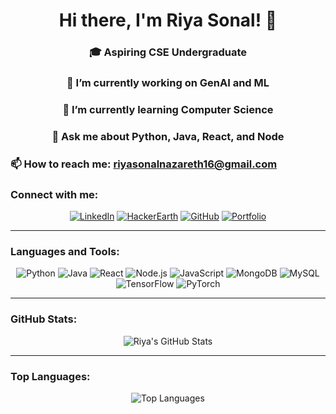 <h1 align="center">Hi there, I'm Riya Sonal! 👋</h1>

<h3 align="center">🎓 Aspiring CSE Undergraduate</h3>
<h3 align="center">🔭 I’m currently working on GenAI and ML</h3>
<h3 align="center">🌱 I’m currently learning Computer Science</h3>
<h3 align="center">💬 Ask me about Python, Java, React, and Node</h3>
<h3>📫 How to reach me: <a href="mailto:riyasonalnazareth16@gmail.com">riyasonalnazareth16@gmail.com</a></h3>

### Connect with me:

<p align="center">
  <a href="https://www.linkedin.com/in/riya-sonal-nazareth-20b26a227?utm_source=share&utm_campaign=share_via&utm_content=profile&utm_medium=android_app" target="_blank"><img src="https://img.shields.io/badge/LinkedIn-Riya%20Sonal-blue" alt="LinkedIn"></a>
  <a href="https://www.hackerearth.com/@riya1672" target="_blank"><img src="https://img.shields.io/badge/HackerEarth-riya1672-green" alt="HackerEarth"></a>
  <a href="https://github.com/Riya-sonal" target="_blank"><img src="https://img.shields.io/github/followers/Riya-sonal?label=Follow&style=social" alt="GitHub"></a>
  <a href="https://riya-sonal.github.io/O-portfolio/" target="_blank"><img src="https://img.shields.io/badge/Portfolio-Visit%20Now-blue" alt="Portfolio"></a>
</p>

---

### Languages and Tools:

<p align="center">
  <img alt="Python" src="https://img.shields.io/badge/Python-Intermediate-informational?style=flat&logo=python&logoColor=white&color=3776AB" />
  <img alt="Java" src="https://img.shields.io/badge/Java-Intermediate-informational?style=flat&logo=java&logoColor=white&color=007396" />
  <img alt="React" src="https://img.shields.io/badge/React-Intermediate-informational?style=flat&logo=react&logoColor=white&color=61DAFB" />
  <img alt="Node.js" src="https://img.shields.io/badge/Node.js-Intermediate-informational?style=flat&logo=node.js&logoColor=white&color=339933" />
  <img alt="JavaScript" src="https://img.shields.io/badge/JavaScript-Intermediate-informational?style=flat&logo=javascript&logoColor=white&color=F7DF1E" />
  <img alt="MongoDB" src="https://img.shields.io/badge/MongoDB-Intermediate-informational?style=flat&logo=mongodb&logoColor=white&color=47A248" />
  <img alt="MySQL" src="https://img.shields.io/badge/MySQL-Intermediate-informational?style=flat&logo=mysql&logoColor=white&color=4479A1" />
  <img alt="TensorFlow" src="https://img.shields.io/badge/TensorFlow-Intermediate-informational?style=flat&logo=tensorflow&logoColor=white&color=FF6F00" />
  <img alt="PyTorch" src="https://img.shields.io/badge/PyTorch-Intermediate-informational?style=flat&logo=pytorch&logoColor=white&color=EE4C2C" />
</p>

---

### GitHub Stats:

<p align="center">
  <img src="https://github-readme-stats.vercel.app/api?username=Riya-sonal&show_icons=true&theme=radical" alt="Riya's GitHub Stats" />
</p>

---

### Top Languages:

<p align="center">
  <img src="https://github-readme-stats.vercel.app/api/top-langs/?username=Riya-sonal&layout=compact&theme=radical" alt="Top Languages" />
</p>
